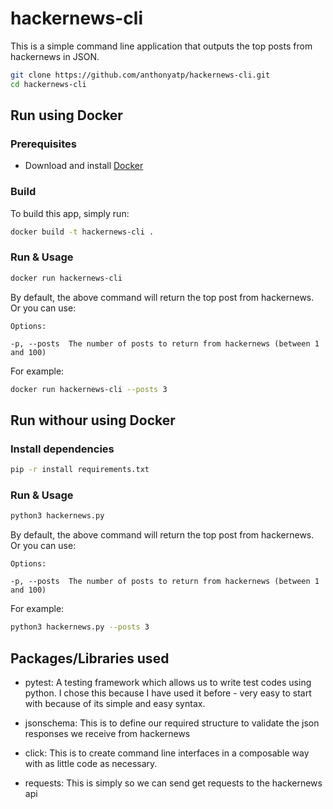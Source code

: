 # hackernews-cli

This is a simple command line application that outputs the top posts from hackernews in JSON.

```bash
git clone https://github.com/anthonyatp/hackernews-cli.git
cd hackernews-cli
```


## Run using Docker
### Prerequisites
* Download and install [Docker](https://www.docker.com/community-edition#/download)

### Build
To build this app, simply run:

```bash
docker build -t hackernews-cli .
```

### Run & Usage
```bash
docker run hackernews-cli
```

By default, the above command will return the top post from hackernews. Or you can use:

```text
Options:

-p, --posts  The number of posts to return from hackernews (between 1 and 100)
```

For example:

```bash
docker run hackernews-cli --posts 3
```

## Run withour using Docker

### Install dependencies
```bash
pip -r install requirements.txt
```

### Run & Usage
```bash
python3 hackernews.py
```

By default, the above command will return the top post from hackernews. Or you can use:

```text
Options:

-p, --posts  The number of posts to return from hackernews (between 1 and 100)
```

For example:

```bash
python3 hackernews.py --posts 3
```


## Packages/Libraries used

* pytest: A testing framework which allows us to write test codes using python. I chose this because I have used it before - very easy to start with because of its simple and easy syntax.

* jsonschema: This is to define our required structure to validate the json responses we receive from hackernews

* click: This is to create command line interfaces in a composable way with as little code as necessary.

* requests: This is simply so we can send get requests to the hackernews api